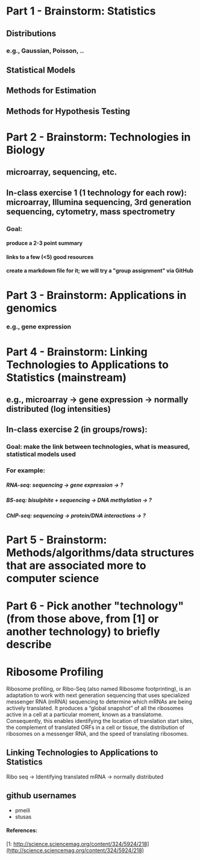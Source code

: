 
# Part 1 - Brainstorm: Statistics

## Distributions
### e.g., Gaussian, Poisson, ..

## Statistical Models
## Methods for Estimation
## Methods for Hypothesis Testing

# Part 2 - Brainstorm: Technologies in Biology

## microarray, sequencing, etc.

## In-class exercise 1 (1 technology for each row): microarray, Illumina sequencing, 3rd generation sequencing, cytometry, mass spectrometry

### Goal: 
#### produce a 2-3 point summary
#### links to a few (<5) good resources
#### create a markdown file for it; we will try a "group assignment" via GitHub

# Part 3 - Brainstorm: Applications in genomics 

### e.g., gene expression

# Part 4 - Brainstorm: Linking Technologies to Applications to Statistics (mainstream)

## e.g., microarray -> gene expression -> normally distributed (log intensities)

## In-class exercise 2 (in groups/rows): 
### Goal: make the link between technologies, what is measured, statistical models used
### For example:
##### RNA-seq: sequencing -> gene expression -> ?
##### BS-seq: bisulphite + sequencing -> DNA methylation -> ?
##### ChIP-seq: sequencing -> protein/DNA interactions -> ?

# Part 5 - Brainstorm: Methods/algorithms/data structures that are associated more to computer science

# Part 6 - Pick another "technology" (from those above, from [1] or another technology) to briefly describe

# Ribosome Profiling

Ribosome profiling, or Ribo-Seq (also named Ribosome footprinting), is an adaptation  to work with next generation sequencing that uses specialized messenger RNA (mRNA) sequencing to determine which mRNAs are being actively translated. It produces a “global snapshot” of all the ribosomes active in a cell at a particular moment, known as a translatome. Consequently, this enables identifying the location of translation start sites, the complement of translated ORFs in a cell or tissue, the distribution of ribosomes on a messenger RNA, and the speed of translating ribosomes.

## Linking Technologies to Applications to Statistics 

Ribo seq -> Identifying translated mRNA -> normally distributed

## github usernames

- pmeili
- stusas

#### References:
[1: http://science.sciencemag.org/content/324/5924/218](http://science.sciencemag.org/content/324/5924/218)



